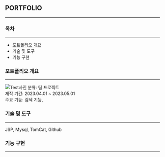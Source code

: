 ## PORTFOLIO
***
### 목차
***
- [포트폴리오 개요](https://github.com/kkameoo/cocktailproject#포트폴리오-개요)
- 기술 및 도구    
- 기능 구현
### 포트폴리오 개요
***
![Test사진](https://github.com/kkameoo/cocktailproject/assets/116774845/dd32e5b3-dec6-4206-987c-7970779faf1c)
분류: 팀 프로젝트  
제작 기간: 2023.04.01 ~ 2023.05.01  
주요 기능: 검색 기능, 


### 기술 및 도구
***
JSP, Mysql, TomCat, Github      


### 기능 구현
***
